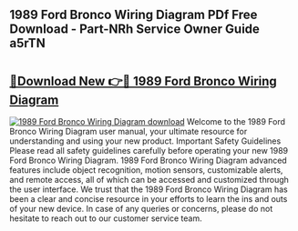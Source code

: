 ## 1989 Ford Bronco Wiring Diagram PDf Free Download - Part-NRh Service Owner Guide a5rTN

# <h2><a href="http://dfnhfoi.blite.top/?on=1989+Ford+Bronco+Wiring+Diagram">🔗Download New 👉🔴 1989 Ford Bronco Wiring Diagram</a></h2>

[![1989 Ford Bronco Wiring Diagram download](https://i.imgur.com/lujVjoI.png)](http://dfnhfoi.blite.top/?on=1989+Ford+Bronco+Wiring+Diagram)
Welcome to the 1989 Ford Bronco Wiring Diagram user manual, your ultimate resource for understanding and using your new product. Important Safety Guidelines Please read all safety guidelines carefully before operating your new 1989 Ford Bronco Wiring Diagram. 1989 Ford Bronco Wiring Diagram advanced features include object recognition, motion sensors, customizable alerts, and remote access, all of which can be accessed and customized through the user interface. We trust that the 1989 Ford Bronco Wiring Diagram has been a clear and concise resource in your efforts to learn the ins and outs of your new device. In case of any queries or concerns, please do not hesitate to reach out to our customer service team.
